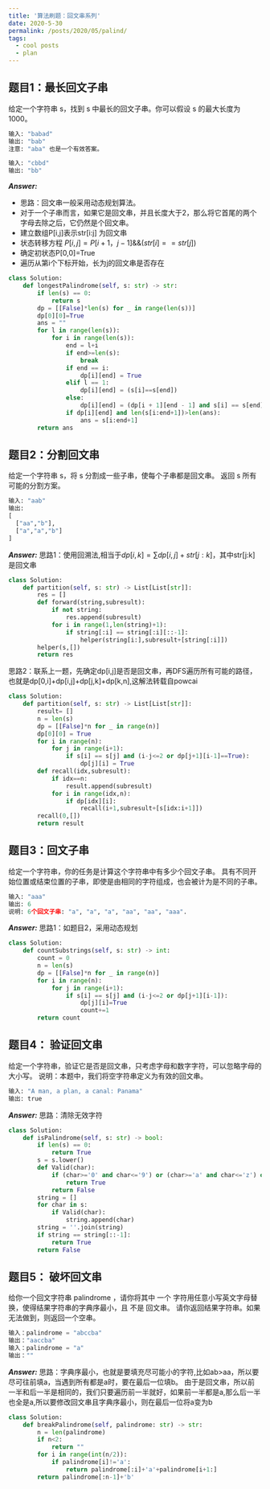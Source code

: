 ```yaml
---
title: '算法刷题：回文串系列'
date: 2020-5-30
permalink: /posts/2020/05/palind/
tags:
  - cool posts
  - plan
---
```


## 题目1：最长回文子串
给定一个字符串 s，找到 s 中最长的回文子串。你可以假设 s 的最大长度为 1000。

```py
输入: "babad"
输出: "bab"
注意: "aba" 也是一个有效答案。

输入: "cbbd"
输出: "bb"
```

***Answer:***
-   思路：回文串一般采用动态规划算法。
-   对于一个子串而言，如果它是回文串，并且长度大于2，那么将它首尾的两个字母去除之后，它仍然是个回文串。
-   建立数组P[i,j]表示str[i:j] 为回文串
-   状态转移方程 $P[i,j] = P[i+1，j-1] \&\& (str[i] == str[j])$
-   确定初状态P[0,0]=True
-   遍历从第i个下标开始，长为j的回文串是否存在

```py
class Solution:
    def longestPalindrome(self, s: str) -> str:
        if len(s) == 0:
            return s
        dp = [[False]*len(s) for _ in range(len(s))]
        dp[0][0]=True
        ans = ""
        for l in range(len(s)):
            for i in range(len(s)):
                end = l+i
                if end>=len(s):
                    break
                if end == i:
                    dp[i][end] = True
                elif l == 1:
                    dp[i][end] = (s[i]==s[end])
                else:
                    dp[i][end] = (dp[i + 1][end - 1] and s[i] == s[end])
                if dp[i][end] and len(s[i:end+1])>len(ans):
                    ans = s[i:end+1]
        return ans
```

## 题目2：分割回文串
给定一个字符串 s，将 s 分割成一些子串，使每个子串都是回文串。
返回 s 所有可能的分割方案。
```py
输入: "aab"
输出:
[
  ["aa","b"],
  ["a","a","b"]
]
```
***Answer:***
思路1：使用回溯法,相当于$dp[i,k] = \sum dp[i,j]+str[j:k]$，其中str[j:k]是回文串
```py
class Solution:
    def partition(self, s: str) -> List[List[str]]:
        res = []
        def forward(string,subresult):
            if not string:
                res.append(subresult)
            for i in range(1,len(string)+1):
                if string[:i] == string[:i][::-1]:
                    helper(string[i:],subresult+[string[:i]])
        helper(s,[])
        return res
```
思路2：联系上一题，先确定dp[i,j]是否是回文串，再DFS遍历所有可能的路径，也就是dp[0,i]+dp[i,j]+dp[j,k]+dp[k,n],这解法转载自powcai
```py
class Solution:
    def partition(self, s: str) -> List[List[str]]:
        result= []
        n = len(s)
        dp = [[False]*n for _ in range(n)]
        dp[0][0] = True
        for i in range(n):
            for j in range(i+1):
                if s[i] == s[j] and (i-j<=2 or dp[j+1][i-1]==True):
                    dp[j][i] = True
        def recall(idx,subresult):
            if idx==n:
                result.append(subresult)
            for i in range(idx,n):
                if dp[idx][i]:
                    recall(i+1,subresult+[s[idx:i+1]])
        recall(0,[])
        return result
```
## 题目3：回文子串
给定一个字符串，你的任务是计算这个字符串中有多少个回文子串。
具有不同开始位置或结束位置的子串，即使是由相同的字符组成，也会被计为是不同的子串。
```py
输入: "aaa"
输出: 6
说明: 6个回文子串: "a", "a", "a", "aa", "aa", "aaa".
```
***Answer:*** 
思路1：如题目2，采用动态规划
```py
class Solution:
    def countSubstrings(self, s: str) -> int:
        count = 0
        n = len(s)
        dp = [[False]*n for _ in range(n)]
        for i in range(n):
            for j in range(i+1):
                if s[i] == s[j] and (i-j<=2 or dp[j+1][i-1]):
                    dp[j][i]=True
                    count+=1
        return count
```
## 题目4： 验证回文串
给定一个字符串，验证它是否是回文串，只考虑字母和数字字符，可以忽略字母的大小写。
说明：本题中，我们将空字符串定义为有效的回文串。
```py
输入: "A man, a plan, a canal: Panama"
输出: true
```
***Answer:***
思路：清除无效字符
```py
class Solution:
    def isPalindrome(self, s: str) -> bool:
        if len(s) == 0:
            return True
        s = s.lower()
        def Valid(char):
            if (char>='0' and char<='9') or (char>='a' and char<='z') or(char>='A' and char<='Z'):
                return True
            return False
        string = []
        for char in s:
            if Valid(char):
                string.append(char)
        string = ''.join(string)
        if string == string[::-1]:
            return True
        return False
```

## 题目5： 破坏回文串
给你一个回文字符串 palindrome ，请你将其中 一个 字符用任意小写英文字母替换，使得结果字符串的字典序最小，且 不是 回文串。
请你返回结果字符串。如果无法做到，则返回一个空串。
```py
输入：palindrome = "abccba"
输出："aaccba"
输入：palindrome = "a"
输出：""
```
***Answer:***
思路：字典序最小，也就是要填充尽可能小的字符,比如ab>aa，所以要尽可往前填a，当遇到所有都是a时，要在最后一位填b。
由于是回文串，所以前一半和后一半是相同的，我们只要遍历前一半就好，如果前一半都是a,那么后一半也全是a,所以要修改回文串且字典序最小，则在最后一位将a变为b
```py
class Solution:
    def breakPalindrome(self, palindrome: str) -> str:
        n = len(palindrome)
        if n<2:
            return ""
        for i in range(int(n/2)):
            if palindrome[i]!='a':
                return palindrome[:i]+'a'+palindrome[i+1:]
        return palindrome[:n-1]+'b'
```
